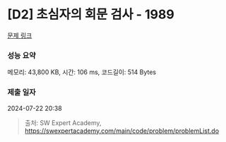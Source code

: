 # [D2] 초심자의 회문 검사 - 1989 

[문제 링크](https://swexpertacademy.com/main/code/problem/problemDetail.do?contestProbId=AV5PyTLqAf4DFAUq) 

### 성능 요약

메모리: 43,800 KB, 시간: 106 ms, 코드길이: 514 Bytes

### 제출 일자

2024-07-22 20:38



> 출처: SW Expert Academy, https://swexpertacademy.com/main/code/problem/problemList.do